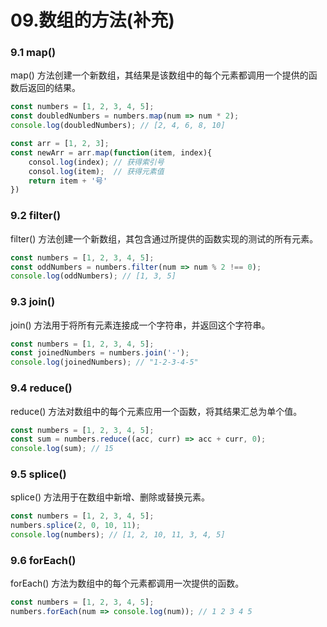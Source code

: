 # 09.数组的方法(补充)

### 9.1 map()

map() 方法创建一个新数组，其结果是该数组中的每个元素都调用一个提供的函数后返回的结果。

```javascript
const numbers = [1, 2, 3, 4, 5];
const doubledNumbers = numbers.map(num => num * 2);
console.log(doubledNumbers); // [2, 4, 6, 8, 10]
```

```javascript
const arr = [1, 2, 3];
const newArr = arr.map(function(item, index){
    consol.log(index); // 获得索引号
    consol.log(item);  // 获得元素值
    return item + '号'
})
```


### 9.2 filter()

filter() 方法创建一个新数组，其包含通过所提供的函数实现的测试的所有元素。

```javascript
const numbers = [1, 2, 3, 4, 5];
const oddNumbers = numbers.filter(num => num % 2 !== 0);
console.log(oddNumbers); // [1, 3, 5]
```

### 9.3 join()

join() 方法用于将所有元素连接成一个字符串，并返回这个字符串。

```javascript
const numbers = [1, 2, 3, 4, 5];
const joinedNumbers = numbers.join('-');
console.log(joinedNumbers); // "1-2-3-4-5"
```

### 9.4 reduce()

reduce() 方法对数组中的每个元素应用一个函数，将其结果汇总为单个值。

```javascript
const numbers = [1, 2, 3, 4, 5];
const sum = numbers.reduce((acc, curr) => acc + curr, 0);
console.log(sum); // 15
```

### 9.5 splice()

splice() 方法用于在数组中新增、删除或替换元素。

```javascript
const numbers = [1, 2, 3, 4, 5];
numbers.splice(2, 0, 10, 11);
console.log(numbers); // [1, 2, 10, 11, 3, 4, 5]
```

### 9.6 forEach()

forEach() 方法为数组中的每个元素都调用一次提供的函数。

```javascript
const numbers = [1, 2, 3, 4, 5];
numbers.forEach(num => console.log(num)); // 1 2 3 4 5
```